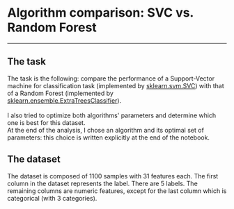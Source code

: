 # Algorithm comparison: SVC vs. Random Forest
----------
## The task
The task is the following: compare the performance of a Support-Vector machine for classification task (implemented by [sklearn.svm.SVC](https://scikit-learn.org/stable/modules/generated/sklearn.svm.SVC.html)) with that of a
Random Forest (implemented by [sklearn.ensemble.ExtraTreesClassifier](https://scikit-learn.org/stable/modules/generated/sklearn.ensemble.ExtraTreesClassifier.html)).  
<br> I also tried to optimize both algorithms' parameters and determine which one is best for this dataset. <br>
At the end of the analysis, I chose an algorithm and its optimal set of parameters: this choice is written explicitly at the end of the notebook.

## The dataset
The dataset is composed of 1100 samples with 31 features each. The first column
in the dataset represents the label. There are 5 labels. The remaining columns
are numeric features, except for the last column which is categorical (with 3
categories).


